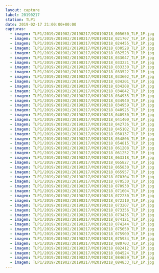 ```yaml
---
layout: capture
label: 20190217
station: TLP1
date: 2019-02-17 21:00:00+00:00
capturas:
  - imagem: TLP1/2019/201902/20190217/M20190218_005650_TLP_1P.jpg
  - imagem: TLP1/2019/201902/20190217/M20190218_021707_TLP_1P.jpg
  - imagem: TLP1/2019/201902/20190217/M20190218_024455_TLP_1P.jpg
  - imagem: TLP1/2019/201902/20190217/M20190218_030528_TLP_1P.jpg
  - imagem: TLP1/2019/201902/20190217/M20190218_032523_TLP_1P.jpg
  - imagem: TLP1/2019/201902/20190217/M20190218_033047_TLP_1P.jpg
  - imagem: TLP1/2019/201902/20190217/M20190218_033221_TLP_1P.jpg
  - imagem: TLP1/2019/201902/20190217/M20190218_033330_TLP_1P.jpg
  - imagem: TLP1/2019/201902/20190217/M20190218_033522_TLP_1P.jpg
  - imagem: TLP1/2019/201902/20190217/M20190218_033602_TLP_1P.jpg
  - imagem: TLP1/2019/201902/20190217/M20190218_034201_TLP_1P.jpg
  - imagem: TLP1/2019/201902/20190217/M20190218_034208_TLP_1P.jpg
  - imagem: TLP1/2019/201902/20190217/M20190218_034842_TLP_1P.jpg
  - imagem: TLP1/2019/201902/20190217/M20190218_034935_TLP_1P.jpg
  - imagem: TLP1/2019/201902/20190217/M20190218_034940_TLP_1P.jpg
  - imagem: TLP1/2019/201902/20190217/M20190218_034959_TLP_1P.jpg
  - imagem: TLP1/2019/201902/20190217/M20190218_040925_TLP_1P.jpg
  - imagem: TLP1/2019/201902/20190217/M20190218_040930_TLP_1P.jpg
  - imagem: TLP1/2019/201902/20190217/M20190218_041400_TLP_1P.jpg
  - imagem: TLP1/2019/201902/20190217/M20190218_042736_TLP_1P.jpg
  - imagem: TLP1/2019/201902/20190217/M20190218_045102_TLP_1P.jpg
  - imagem: TLP1/2019/201902/20190217/M20190218_050137_TLP_1P.jpg
  - imagem: TLP1/2019/201902/20190217/M20190218_054806_TLP_1P.jpg
  - imagem: TLP1/2019/201902/20190217/M20190218_054815_TLP_1P.jpg
  - imagem: TLP1/2019/201902/20190217/M20190218_061208_TLP_1P.jpg
  - imagem: TLP1/2019/201902/20190217/M20190218_061252_TLP_1P.jpg
  - imagem: TLP1/2019/201902/20190217/M20190218_063318_TLP_1P.jpg
  - imagem: TLP1/2019/201902/20190217/M20190218_065827_TLP_1P.jpg
  - imagem: TLP1/2019/201902/20190217/M20190218_065830_TLP_1P.jpg
  - imagem: TLP1/2019/201902/20190217/M20190218_065957_TLP_1P.jpg
  - imagem: TLP1/2019/201902/20190217/M20190218_070304_TLP_1P.jpg
  - imagem: TLP1/2019/201902/20190217/M20190218_070530_TLP_1P.jpg
  - imagem: TLP1/2019/201902/20190217/M20190218_070930_TLP_1P.jpg
  - imagem: TLP1/2019/201902/20190217/M20190218_071604_TLP_1P.jpg
  - imagem: TLP1/2019/201902/20190217/M20190218_072230_TLP_1P.jpg
  - imagem: TLP1/2019/201902/20190217/M20190218_072310_TLP_1P.jpg
  - imagem: TLP1/2019/201902/20190217/M20190218_073207_TLP_1P.jpg
  - imagem: TLP1/2019/201902/20190217/M20190218_073356_TLP_1P.jpg
  - imagem: TLP1/2019/201902/20190217/M20190218_073435_TLP_1P.jpg
  - imagem: TLP1/2019/201902/20190217/M20190218_074121_TLP_1P.jpg
  - imagem: TLP1/2019/201902/20190217/M20190218_074244_TLP_1P.jpg
  - imagem: TLP1/2019/201902/20190217/M20190218_075650_TLP_1P.jpg
  - imagem: TLP1/2019/201902/20190217/M20190218_075909_TLP_1P.jpg
  - imagem: TLP1/2019/201902/20190217/M20190218_075934_TLP_1P.jpg
  - imagem: TLP1/2019/201902/20190217/M20190218_080703_TLP_1P.jpg
  - imagem: TLP1/2019/201902/20190217/M20190218_082412_TLP_1P.jpg
  - imagem: TLP1/2019/201902/20190217/M20190218_084524_TLP_1P.jpg
  - imagem: TLP1/2019/201902/20190217/M20190218_084659_TLP_1P.jpg
  - imagem: TLP1/2019/201902/20190217/M20190218_084833_TLP_1P.jpg
---
```


